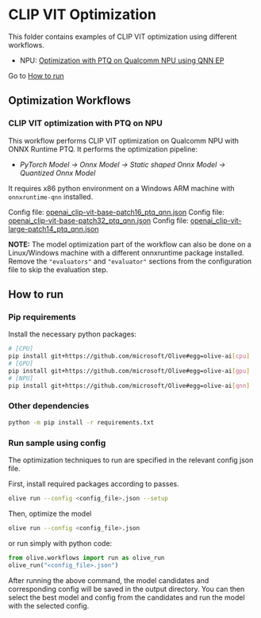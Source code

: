 # CLIP VIT Optimization
This folder contains examples of CLIP VIT optimization using different workflows.

- NPU: [Optimization with PTQ on Qualcomm NPU using QNN EP](#clip-vit-optimization-with-ptq-on-npu)

Go to [How to run](#how-to-run)


## Optimization Workflows

### CLIP VIT optimization with PTQ on NPU
This workflow performs CLIP VIT optimization on Qualcomm NPU with ONNX Runtime PTQ. It performs the optimization pipeline:
- *PyTorch Model -> Onnx Model -> Static shaped Onnx Model -> Quantized Onnx Model*

It requires x86 python environment on a Windows ARM machine with `onnxruntime-qnn` installed.

Config file: [openai_clip-vit-base-patch16_ptq_qnn.json](openai_clip-vit-base-patch16_ptq_qnn.json)
Config file: [openai_clip-vit-base-patch32_ptq_qnn.json](openai_clip-vit-base-patch32_ptq_qnn.json)
Config file: [openai_clip-vit-large-patch14_ptq_qnn.json](openai_clip-vit-large-patch14_ptq_qnn.json)

**NOTE:** The model optimization part of the workflow can also be done on a Linux/Windows machine with a different onnxruntime package installed. Remove the `"evaluators"` and `"evaluator"` sections from the configuration file to skip the evaluation step.

## How to run
### Pip requirements
Install the necessary python packages:
```sh
# [CPU]
pip install git+https://github.com/microsoft/Olive#egg=olive-ai[cpu]
# [GPU]
pip install git+https://github.com/microsoft/Olive#egg=olive-ai[gpu]
# [NPU]
pip install git+https://github.com/microsoft/Olive#egg=olive-ai[qnn]
```

### Other dependencies
```sh
python -m pip install -r requirements.txt
```

### Run sample using config

The optimization techniques to run are specified in the relevant config json file.

First, install required packages according to passes.
```sh
olive run --config <config_file>.json --setup
```

Then, optimize the model
```sh
olive run --config <config_file>.json
```

or run simply with python code:
```python
from olive.workflows import run as olive_run
olive_run("<config_file>.json")
```

After running the above command, the model candidates and corresponding config will be saved in the output directory.
You can then select the best model and config from the candidates and run the model with the selected config.
